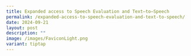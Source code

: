 ```yaml
---
title: Expanded access to Speech Evaluation and Text–to–Speech
permalink: /expanded-access-to-speech-evaluation-and-text-to-speech/
date: 2024-09-21
layout: post
description: ""
image: /images/FaviconLight.png
variant: tiptap
---
```

